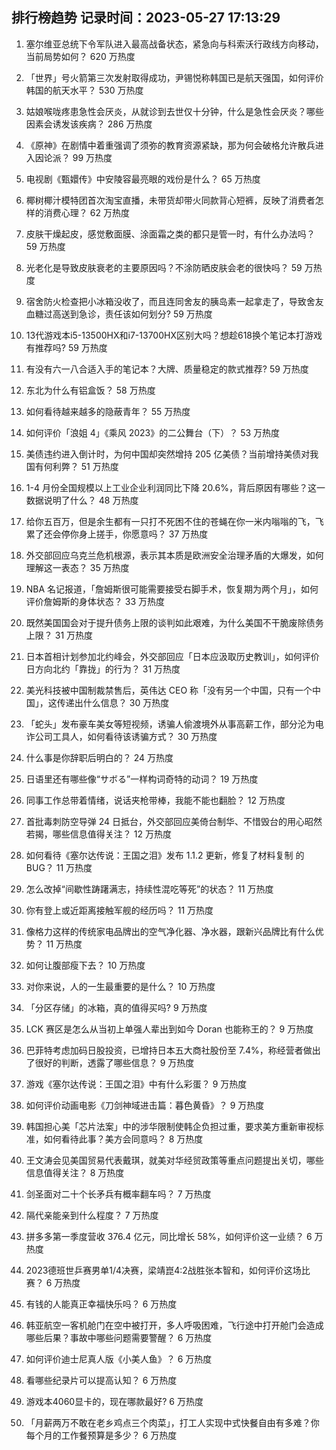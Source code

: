 
## 排行榜趋势 记录时间：2023-05-27 17:13:29
  
  1. 塞尔维亚总统下令军队进入最高战备状态，紧急向与科索沃行政线方向移动，当前局势如何？ 620 万热度
    
  2. 「世界」号火箭第三次发射取得成功，尹锡悦称韩国已是航天强国，如何评价韩国的航天水平？ 530 万热度
    
  3. 姑娘喉咙疼患急性会厌炎，从就诊到去世仅十分钟，什么是急性会厌炎？哪些因素会诱发该疾病？ 286 万热度
    
  4. 《原神》在剧情中着重强调了须弥的教育资源紧缺，那为何会破格允许散兵进入因论派？ 99 万热度
    
  5. 电视剧《甄嬛传》中安陵容最亮眼的戏份是什么？ 65 万热度
    
  6. 椰树椰汁模特团首次淘宝直播，未带货却带火同款背心短裤，反映了消费者怎样的消费心理？ 62 万热度
    
  7. 皮肤干燥起皮，感觉敷面膜、涂面霜之类的都只是管一时，有什么办法吗？ 59 万热度
    
  8. 光老化是导致皮肤衰老的主要原因吗？不涂防晒皮肤会老的很快吗？ 59 万热度
    
  9. 宿舍防火检查把小冰箱没收了，而且连同舍友的胰岛素一起拿走了，导致舍友血糖过高送到急诊，责任该如何划分? 59 万热度
    
  10. 13代游戏本i5-13500HX和i7-13700HX区别大吗？想趁618换个笔记本打游戏有推荐吗? 59 万热度
    
  11. 有没有六一八合适入手的笔记本？大牌、质量稳定的款式推荐? 59 万热度
    
  12. 东北为什么有铝盒饭？ 58 万热度
    
  13. 如何看待越来越多的隐蔽青年？ 55 万热度
    
  14. 如何评价「浪姐 4」《乘风 2023》的二公舞台（下）？ 53 万热度
    
  15. 美债违约进入倒计时，为何中国却突然增持 205 亿美债？当前增持美债对我国有何利弊？ 51 万热度
    
  16. 1-4 月份全国规模以上工业企业利润同比下降 20.6%，背后原因有哪些？这一数据说明了什么？ 48 万热度
    
  17. 给你五百万，但是余生都有一只打不死困不住的苍蝇在你一米内嗡嗡的飞，飞累了还会停你身上搓手，你愿意吗？ 37 万热度
    
  18. 外交部回应乌克兰危机根源，表示其本质是欧洲安全治理矛盾的大爆发，如何理解这一表态？ 35 万热度
    
  19. NBA 名记报道，「詹姆斯很可能需要接受右脚手术，恢复期为两个月」，如何评价詹姆斯的身体状态？ 33 万热度
    
  20. 既然美国国会对于提升债务上限的谈判如此艰难，为什么美国不干脆废除债务上限？ 31 万热度
    
  21. 日本首相计划参加北约峰会，外交部回应「日本应汲取历史教训」，如何评价日方向北约「靠拢」的行为？ 31 万热度
    
  22. 美光科技被中国制裁禁售后，英伟达 CEO 称「没有另一个中国，只有一个中国」，这传递出什么信息？ 30 万热度
    
  23. 「蛇头」发布豪车美女等短视频，诱骗人偷渡境外从事高薪工作，部分沦为电诈公司工具人，如何看待该诱骗方式？ 30 万热度
    
  24. 什么事是你辞职后明白的？ 24 万热度
    
  25. 日语里还有哪些像“サボる”一样构词奇特的动词？ 19 万热度
    
  26. 同事工作总带着情绪，说话夹枪带棒，我能不能也翻脸？ 12 万热度
    
  27. 首批毒刺防空导弹 24 日抵台，外交部回应美倚台制华、不惜毁台的用心昭然若揭，哪些信息值得关注？ 12 万热度
    
  28. 如何看待《塞尔达传说：王国之泪》发布 1.1.2 更新，修复了材料复制 的BUG？ 11 万热度
    
  29. 怎么改掉“间歇性踌躇满志，持续性混吃等死”的状态？ 11 万热度
    
  30. 你有登上或近距离接触军舰的经历吗？ 11 万热度
    
  31. 像格力这样的传统家电品牌出的空气净化器、净水器，跟新兴品牌比有什么优势？ 11 万热度
    
  32. 如何让腹部瘦下去？ 10 万热度
    
  33. 对你来说，人的一生最重要的是什么？ 10 万热度
    
  34. 「分区存储」的冰箱，真的值得买吗? 9 万热度
    
  35. LCK 赛区是怎么从当初上单强人辈出到如今 Doran 也能称王的？ 9 万热度
    
  36. 巴菲特考虑加码日股投资，已增持日本五大商社股份至 7.4%，称经营者做出了很好的判断，透露了哪些信息？ 9 万热度
    
  37. 游戏《塞尔达传说：王国之泪》中有什么彩蛋？ 9 万热度
    
  38. 如何评价动画电影《刀剑神域进击篇：暮色黄昏》？ 9 万热度
    
  39. 韩国担心美「芯片法案」中的涉华限制使韩企负担过重，要求美方重新审视标准，如何看待此事？美方会同意吗？ 8 万热度
    
  40. 王文涛会见美国贸易代表戴琪，就美对华经贸政策等重点问题提出关切，哪些信息值得关注？ 8 万热度
    
  41. 剑圣面对二十个长矛兵有概率翻车吗？ 7 万热度
    
  42. 隔代亲能亲到什么程度？ 7 万热度
    
  43. 拼多多第一季度营收 376.4 亿元，同比增长 58%，如何评价这一业绩？ 6 万热度
    
  44. 2023德班世乒赛男单1/4决赛，梁靖崑4:2战胜张本智和，如何评价这场比赛？ 6 万热度
    
  45. 有钱的人能真正幸福快乐吗？ 6 万热度
    
  46. 韩亚航空一客机舱门在空中被打开，多人呼吸困难，飞行途中打开舱门会造成哪些后果？事故中哪些问题需要警醒？ 6 万热度
    
  47. 如何评价迪士尼真人版《小美人鱼》？ 6 万热度
    
  48. 看哪些纪录片可以提高认知？ 6 万热度
    
  49. 游戏本4060显卡的，现在哪款最好? 6 万热度
    
  50. 「月薪两万不敢在老乡鸡点三个肉菜」，打工人实现中式快餐自由有多难？你每个月的工作餐预算是多少？ 6 万热度
    